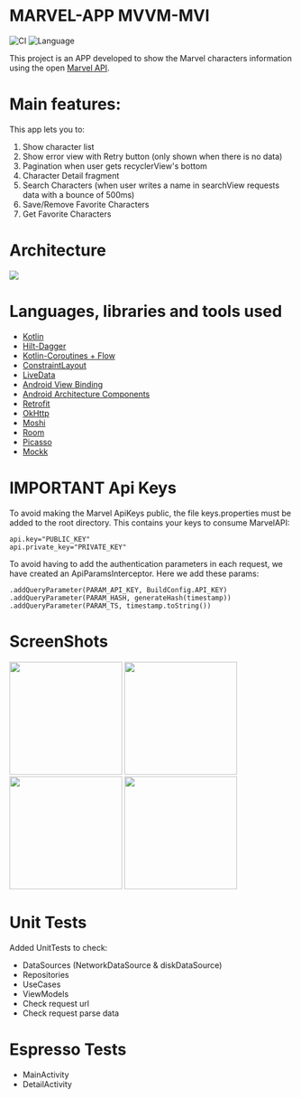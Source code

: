 # MARVEL-APP MVVM-MVI


![CI](https://github.com/jarroyoesp/MVIMarvelApp/workflows/CI/badge.svg) ![Language](https://img.shields.io/github/languages/top/jarroyoesp/MVIMarvelApp?color=blue&logo=kotlin)

This project is an APP developed to show the Marvel characters information using the open [Marvel API](https://developer.marvel.com/).

# Main features:

This app lets you to:

1) Show character list
2) Show error view with Retry button (only shown when there is no data)
3) Pagination when user gets recyclerView's bottom
4) Character Detail fragment
5) Search Characters (when user writes a name in searchView requests data with a bounce of 500ms)
6) Save/Remove Favorite Characters
7) Get Favorite Characters

# Architecture

<img src="https://github.com/jarroyoesp/MVIMarvelApp/blob/master/images/arch_app.png">

# Languages, libraries and tools used

* [Kotlin](https://kotlinlang.org/)
* [Hilt-Dagger](https://dagger.dev/hilt/)
* [Kotlin-Coroutines + Flow](https://kotlinlang.org/docs/reference/coroutines-overview.html)
* [ConstraintLayout](https://developer.android.com/training/constraint-layout?hl=es-419)
* [LiveData](https://developer.android.com/topic/libraries/architecture/livedata)
* [Android View Binding](https://developer.android.com/topic/libraries/view-binding)
* [Android Architecture Components](https://developer.android.com/topic/libraries/architecture/index.html)
* [Retrofit](https://square.github.io/retrofit/)
* [OkHttp](https://square.github.io/okhttp/)
* [Moshi](https://github.com/square/moshi)
* [Room](https://developer.android.com/training/data-storage/room)
* [Picasso](https://square.github.io/picasso/)
* [Mockk](https://mockk.io/)

# IMPORTANT Api Keys

To avoid making the Marvel ApiKeys public, the file keys.properties must be added to the root directory. This contains your keys to consume MarvelAPI:
```
api.key="PUBLIC_KEY"
api.private_key="PRIVATE_KEY"
```

To avoid having to add the authentication parameters in each request, we have created an ApiParamsInterceptor. Here we add these params:
```
.addQueryParameter(PARAM_API_KEY, BuildConfig.API_KEY)
.addQueryParameter(PARAM_HASH, generateHash(timestamp))
.addQueryParameter(PARAM_TS, timestamp.toString())
```

# ScreenShots

<img src="https://github.com/jarroyoesp/MVIMarvelApp/blob/master/images/marvel.gif" width="200">
<img src="https://github.com/jarroyoesp/MVIMarvelApp/blob/master/images/app_capture.png" width="200">
<img src="https://github.com/jarroyoesp/MVIMarvelApp/blob/master/images/app_capture_detail.png" width="200">
<img src="https://github.com/jarroyoesp/MVIMarvelApp/blob/master/images/app_capture_favorite.png" width="200">

# Unit Tests

Added UnitTests to check:
- DataSources (NetworkDataSource & diskDataSource)
- Repositories
- UseCases
- ViewModels
- Check request url
- Check request parse data

# Espresso Tests

- MainActivity
- DetailActivity



